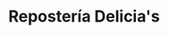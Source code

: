 ---
title: "Repostería Delicia's"
url: /dulce-nombre-de-culmi/reposteria-delicias/
shop: pastelería
---
